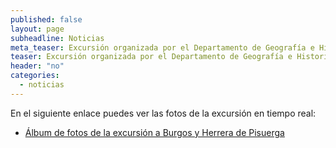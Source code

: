 ```yaml
---
published: false
layout: page
subheadline: Noticias
meta_teaser: Excursión organizada por el Departamento de Geografía e Historia para los chicos de 2º de Bachillerato a Burgos y Herrera de Pisuerga.
teaser: Excursión organizada por el Departamento de Geografía e Historia para los chicos de 2º de Bachillerato a Burgos y Herrera de Pisuerga.
header: "no"
categories: 
  - noticias
---
```



En el siguiente enlace puedes ver las fotos de la excursión en tiempo real:

* [Álbum de fotos de la excursión a Burgos y Herrera de Pisuerga](https://goo.gl/photos/Fz5cACvHy7M2hgdKA)
